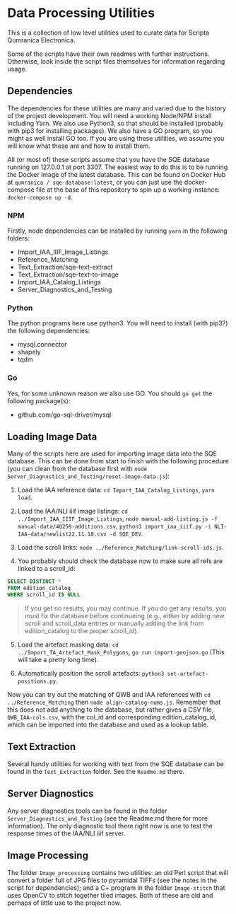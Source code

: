 # Data Processing Utilities

This is a collection of low level utilities used to curate data for Scripta Qumranica Electronica.

Some of the scripts have their own readmes with further instructions.  Otherwise, look inside the script files themselves for information regarding usage.

## Dependencies

The dependencies for these utilities are many and varied due to the history of the project development.  You will need a working Node/NPM install including Yarn.  We also use Python3, so that should be installed (probably with pip3 for installing packages).  We also have a GO program, so you might as well install GO too.  If you are using these utilities, we assume you will know what these are and how to install them.

All (or most of) these scripts assume that you have the SQE database running on 127.0.0.1 at port 3307.  The easiest way to do this is to be running the Docker image of the latest database.  This can be found on Docker Hub at `qumranica / sqe-database:latest`, or you can just use the docker-compose file at the base of this repository to spin up a working instance: `docker-compose up -d`.

### NPM

Firstly, node dependencies can be installed by running `yarn` in the following folders:

* Import_IAA_IIIF_Image_Listings
* Reference_Matching
* Text_Extraction/sqe-text-extract
* Text_Extraction/sqe-text-to-image
* Import_IAA_Catalog_Listings
* Server_Diagnostics_and_Testing

### Python

The python programs here use python3.  You will need to install (with pip3?) the following dependencies:

* mysql.connector
* shapely
* tqdm

### Go

Yes, for some unknown reason we also use GO.  You should `go get` the following package(s):

* github.com/go-sql-driver/mysql

## Loading Image Data

Many of the scripts here are used for importing image data into the SQE database.  This can be done from start to finish with the following procedure (you can clean from the database first with `node Server_Diagnostics_and_Testing/reset-image-data.js`):

1. Load the IAA reference data: `cd Import_IAA_Catalog_Listings`, `yarn load`.

2. Load the IAA/NLI iiif image listings: `cd ../Import_IAA_IIIF_Image_Listings`, `node manual-add-listing.js -f manual-data/4Q259-additions.csv`, `python3 import_iaa_iiif.py -i NLI-IAA-data/newlist22.11.18.csv -d SQE_DEV`.

3. Load the scroll links: `node ../Reference_Matching/link-scroll-ids.js`.

4. You probably should check the database now to make sure all refs are linked to a scroll_id:
```sql
SELECT DISTINCT	* 
FROM edition_catalog
WHERE scroll_id IS NULL
```
>If you get no results, you may continue.  If you do get any results, you must fix the database before continueing (e.g., either by adding new scroll and scroll_data entries or manually adding the link from edition_catalog to the proper scroll_id).

5. Load the artefact masking data: `cd ../Import_TA_Artefact_Mask_Polygons`, `go run import-geojson.go` (This will take a pretty long time).

6. Automatically position the scroll artefacts: `python3 set-artefact-positions.py`.

Now you can try out the matching of QWB and IAA references with `cd ../Reference_Matching` then `node align-catalog-nums.js`.  Remember that this does not add anything to the database, but rather gives a CSV file, `QWB_IAA-cols.csv`, with the col_id and corresponding edition_catalog_id, which can be imported into the database and used as a lookup table.

## Text Extraction

Several handy utilities for working with text from the SQE database can be found in the `Text_Extraction` folder.  See the `Readme.md` there.

## Server Diagnostics

Any server diagnostics tools can be found in the folder `Server_Diagnostics_and_Testing` (see the Readme.md there for more information).  The only diagnostic tool there right now is one to test the response times of the IAA/NLI iiif server.

## Image Processing

The folder `Image_processing` contains two utilities: an old Perl script that will convert a folder full of JPG files to pyramidal TIFFs (see the notes in the script for dependencies); and a C+ program in the folder `Image-stitch` that uses OpenCV to stitch together tiled images.  Both of these are old and perhaps of little use to the project now.